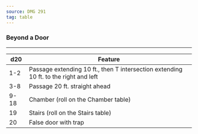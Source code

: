 ```yaml
---
source: DMG 291
tag: table
---
```


### Beyond a Door
---
|d20|Feature|
|----|------------|
|1-2|Passage extending 10 ft., then T intersection extending 10 ft. to the right and left|
|3-8|Passage 20 ft. straight ahead|
|9-18|Chamber (roll on the Chamber table)|
|19|Stairs (roll on the Stairs table)|
|20|False door with trap|

